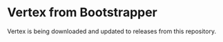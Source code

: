 # Vertex from Bootstrapper
Vertex is being downloaded and updated to releases from this repository.
